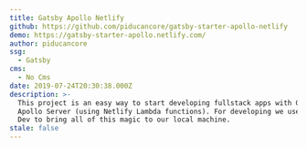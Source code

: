 ```yaml
---
title: Gatsby Apollo Netlify
github: https://github.com/piducancore/gatsby-starter-apollo-netlify
demo: https://gatsby-starter-apollo.netlify.com/
author: piducancore
ssg:
  - Gatsby
cms:
  - No Cms
date: 2019-07-24T20:30:38.000Z
description: >-
  This project is an easy way to start developing fullstack apps with Gatsby and
  Apollo Server (using Netlify Lambda functions). For developing we use Netlify
  Dev to bring all of this magic to our local machine.
stale: false
---
```

